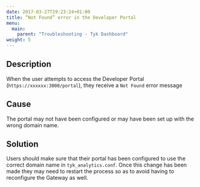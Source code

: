 ```yaml
---
date: 2017-03-27T19:23:24+01:00
title: “Not Found” error in the Developer Portal
menu:
  main:
    parent: "Troubleshooting - Tyk Dashboard"
weight: 5 
---
```


## Description

When the user attempts to access the Developer Portal (`https://xxxxxx:3000/portal`), they receive a `Not Found` error message

## Cause

The portal may not have been configured or may have been set up with the wrong domain name.

## Solution

Users should make sure that their portal has been configured to use the correct domain name in `tyk_analytics.conf`. Once this change has been made they may need to restart the process so as to avoid having to reconfigure the Gateway as well.